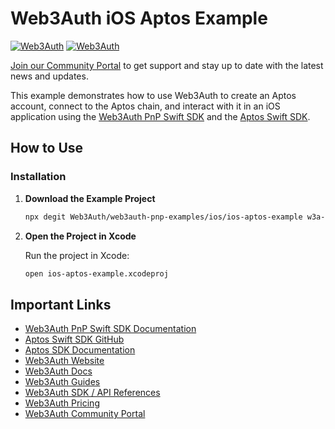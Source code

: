 # Web3Auth iOS Aptos Example

[![Web3Auth](https://img.shields.io/badge/Web3Auth-SDK-blue)](https://web3auth.io/docs/sdk/pnp/ios)
[![Web3Auth](https://img.shields.io/badge/Web3Auth-Community-cyan)](https://community.web3auth.io)

[Join our Community Portal](https://community.web3auth.io/) to get support and stay up to date with the latest news and updates.

This example demonstrates how to use Web3Auth to create an Aptos account, connect to the Aptos chain, and interact with it in an iOS application using the [Web3Auth PnP Swift SDK](https://web3auth.io/docs/sdk/pnp/ios) and the [Aptos Swift SDK](https://github.com/ALCOVE-LAB/aptos-swift-sdk).

## How to Use

### Installation

1. **Download the Example Project**

   ```bash
   npx degit Web3Auth/web3auth-pnp-examples/ios/ios-aptos-example w3a-ios-aptos
   ```

2. **Open the Project in Xcode**

   Run the project in Xcode:

   ```bash
   open ios-aptos-example.xcodeproj
   ```

## Important Links

- [Web3Auth PnP Swift SDK Documentation](https://web3auth.io/docs/sdk/pnp/ios)
- [Aptos Swift SDK GitHub](https://github.com/ALCOVE-LAB/aptos-swift-sdk)
- [Aptos SDK Documentation](https://aptos.dev/en/build/sdks/community-sdks/swift-sdk)
- [Web3Auth Website](https://web3auth.io)
- [Web3Auth Docs](https://web3auth.io/docs)
- [Web3Auth Guides](https://web3auth.io/docs/guides)
- [Web3Auth SDK / API References](https://web3auth.io/docs/sdk)
- [Web3Auth Pricing](https://web3auth.io/pricing.html)
- [Web3Auth Community Portal](https://community.web3auth.io)
